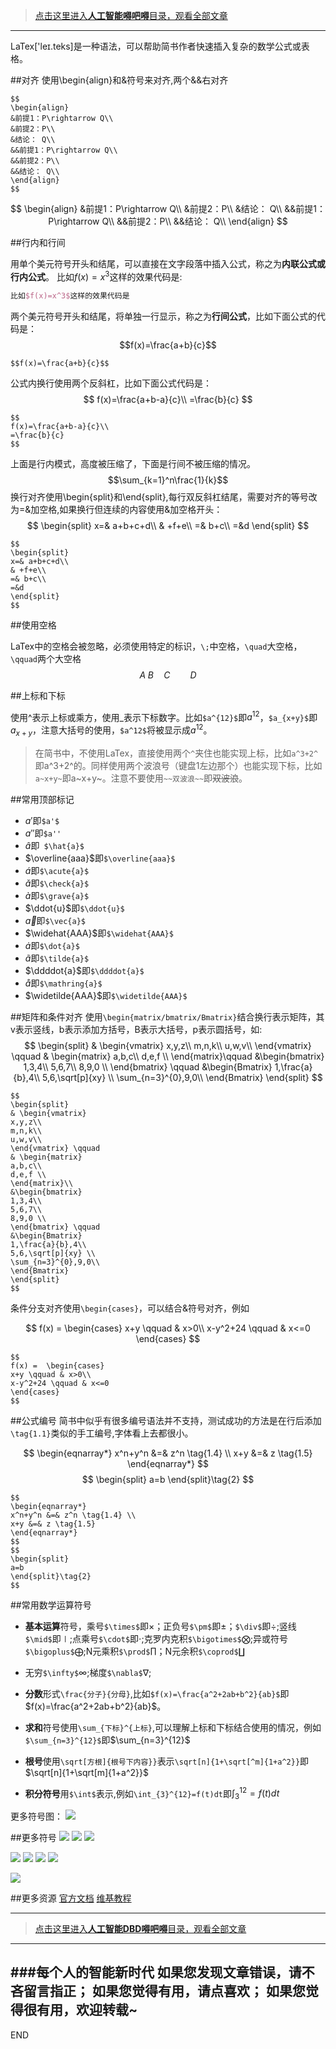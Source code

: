 >[点击这里进入**人工智能嘚吧嘚**目录，观看全部文章](https://www.jianshu.com/p/ff37dbc75edb)
---

LaTex['leɪ.teks]是一种语法，可以帮助简书作者快速插入复杂的数学公式或表格。

##对齐
使用\begin{align}和&符号来对齐,两个&&右对齐
```
$$
\begin{align}
&前提1：P\rightarrow Q\\
&前提2：P\\
&结论： Q\\
&&前提1：P\rightarrow Q\\
&&前提2：P\\
&&结论： Q\\
\end{align}
$$
```
$$
\begin{align}
&前提1：P\rightarrow Q\\
&前提2：P\\
&结论： Q\\
&&前提1：P\rightarrow Q\\
&&前提2：P\\
&&结论： Q\\
\end{align}
$$

##行内和行间

用单个美元符号开头和结尾，可以直接在文字段落中插入公式，称之为**内联公式或行内公式**。
比如$f(x)=x^3$这样的效果代码是:
```LaTex
比如$f(x)=x^3$这样的效果代码是
```
两个美元符号开头和结尾，将单独一行显示，称之为**行间公式**，比如下面公式的代码是：
$$f(x)=\frac{a+b}{c}$$
```
$$f(x)=\frac{a+b}{c}$$
```
公式内换行使用两个反斜杠，比如下面公式代码是：
$$
f(x)=\frac{a+b-a}{c}\\
=\frac{b}{c}
$$
```
$$
f(x)=\frac{a+b-a}{c}\\
=\frac{b}{c}
$$
```
上面是行内模式，高度被压缩了，下面是行间不被压缩的情况。
$$\sum_{k=1}^n\frac{1}{k}$$
换行对齐使用\begin{split}和\end{split},每行双反斜杠结尾，需要对齐的等号改为=&加空格,如果换行但连续的内容使用&加空格开头：
$$
\begin{split}
x=& a+b+c+d\\
& +f+e\\
=& b+c\\
=&d
\end{split}
$$

```
$$
\begin{split}
x=& a+b+c+d\\
& +f+e\\
=& b+c\\
=&d
\end{split}
$$
```
##使用空格

LaTex中的空格会被忽略，必须使用特定的标识，`\;`中空格，`\quad`大空格，`\qquad`两个大空格
$$
A\; B\quad C\qquad D
$$


##上标和下标

使用^表示上标或乘方，使用_表示下标数字。比如`$a^{12}$`即$a^{12}$，`$a_{x+y}$`即$a_{x+y}$，注意大括号的使用，`$a^12$`将被显示成$a^12$。
>在简书中，不使用LaTex，直接使用两个`^`夹住也能实现上标，比如`a^3+2^`即a^3+2^的。同样使用两个波浪号（键盘1左边那个）也能实现下标，比如`a~x+y~`即a~x+y~。注意不要使用`~~双波浪~~`即~~双波浪~~。

##常用顶部标记
- $a'$即`$a'$`
- $a''$即``$a''``
- $\hat{a}$即` $\hat{a}$`
- $\overline{aaa}$即`$\overline{aaa}$`
- $\acute{a}$即`$\acute{a}$`
- $\check{a}$即`$\check{a}$`
- $\grave{a}$即`$\grave{a}$`
- $\ddot{u}$即`$\ddot{u}$`
- $\vec{a}$即`$\vec{a}$`
- $\widehat{AAA}$即`$\widehat{AAA}$`
- $\dot{a}$即`$\dot{a}$`
- $\tilde{a}$即`$\tilde{a}$`
- $\ddddot{a}$即`$\ddddot{a}$`
- $\mathring{a}$即`$\mathring{a}$`
- $\widetilde{AAA}$即`$\widetilde{AAA}$`

##矩阵和条件对齐
使用`\begin{matrix/bmatrix/Bmatrix}`结合换行表示矩阵，其v表示竖线，b表示添加方括号，B表示大括号，p表示圆括号，如:
$$
\begin{split}
& \begin{vmatrix}
x,y,z\\
m,n,k\\
u,w,v\\
\end{vmatrix} \qquad
& \begin{matrix}
a,b,c\\
d,e,f \\
\end{matrix}\qquad
&\begin{bmatrix}
1,3,4\\
5,6,7\\
8,9,0 \\
\end{bmatrix} \qquad
&\begin{Bmatrix}
1,\frac{a}{b},4\\
5,6,\sqrt[p]{xy} \\
\sum_{n=3}^{0},9,0\\
\end{Bmatrix}
\end{split}
$$

```
$$
\begin{split}
& \begin{vmatrix}
x,y,z\\
m,n,k\\
u,w,v\\
\end{vmatrix} \qquad
& \begin{matrix}
a,b,c\\
d,e,f \\
\end{matrix}\\
&\begin{bmatrix}
1,3,4\\
5,6,7\\
8,9,0 \\
\end{bmatrix} \qquad
&\begin{Bmatrix}
1,\frac{a}{b},4\\
5,6,\sqrt[p]{xy} \\
\sum_{n=3}^{0},9,0\\
\end{Bmatrix}
\end{split}
$$
```
条件分支对齐使用`\begin{cases}`，可以结合&符号对齐，例如

$$
f(x) =  \begin{cases}
x+y \qquad & x>0\\
x-y^2+24 \qquad & x<=0
\end{cases}
$$

```
$$
f(x) =  \begin{cases}
x+y \qquad & x>0\\
x-y^2+24 \qquad & x<=0
\end{cases}
$$
```

##公式编号
简书中似乎有很多编号语法并不支持，测试成功的方法是在行后添加`\tag{1.1}`类似的手工编号,字体看上去都很小。

$$
\begin{eqnarray*}
x^n+y^n &=& z^n \tag{1.4} \\
x+y &=& z \tag{1.5}
\end{eqnarray*}
$$
$$
\begin{split}
a=b
\end{split}\tag{2}
$$
```
$$
\begin{eqnarray*}
x^n+y^n &=& z^n \tag{1.4} \\
x+y &=& z \tag{1.5}
\end{eqnarray*}
$$
$$
\begin{split}
a=b
\end{split}\tag{2}
$$
```


##常用数学运算符号

- **基本运算**符号，乘号`$\times$`即$\times$；正负号`$\pm$`即$\pm$；`$\div$`即$\div$;竖线`$\mid$`即$\mid$;点乘号`$\cdot$`即$\cdot$;克罗内克积`$\bigotimes$`$\bigotimes$;异或符号`$\bigoplus$`$\bigoplus$;N元乘积`$\prod$`$\prod$；N元余积`$\coprod$`$\coprod$

- 无穷`$\infty$`$\infty$;梯度`$\nabla$`$\nabla$;

- **分数**形式`\frac{分子}{分母}`,比如`$f(x)=\frac{a^2+2ab+b^2}{ab}$`即$f(x)=\frac{a^2+2ab+b^2}{ab}$。

- **求和**符号使用`\sum_{下标}^{上标}`,可以理解上标和下标结合使用的情况，例如`$\sum_{n=3}^{12}$`即$\sum_{n=3}^{12}$

- **根号**使用`\sqrt[方根]{根号下内容}}`表示`\sqrt[n]{1+\sqrt[^m]{1+a^2}}`即$\sqrt[n]{1+\sqrt[m]{1+a^2}}$

- **积分符号**用`$\int$`表示,例如`\int_{3}^{12}=f(t)dt`即$\int_{3}^{12}=f(t)dt$

更多符号图：
![](imgs/4324074-d9f56d5189686d82.jpg?imageMogr2/auto-orient/strip%7CimageView2/2/w/1240)



##更多符号
![](imgs/4324074-61a1907796d015eb.png?imageMogr2/auto-orient/strip%7CimageView2/2/w/1240)
![](imgs/4324074-565e60672e9e3113.png?imageMogr2/auto-orient/strip%7CimageView2/2/w/1240)
![](imgs/4324074-c3973ea91db27768.png?imageMogr2/auto-orient/strip%7CimageView2/2/w/1240)

![](imgs/4324074-62c490a213610b8d.png?imageMogr2/auto-orient/strip%7CimageView2/2/w/1240)
![](imgs/4324074-2a58950ae0d385b1.png?imageMogr2/auto-orient/strip%7CimageView2/2/w/1240)
![](imgs/4324074-e204550d412db4ef.png?imageMogr2/auto-orient/strip%7CimageView2/2/w/1240)
![](imgs/4324074-902b9e8fc5105943.png?imageMogr2/auto-orient/strip%7CimageView2/2/w/1240)

![](imgs/4324074-fb33fc7fbfbdddcd.png?imageMogr2/auto-orient/strip%7CimageView2/2/w/1240)





##更多资源
[官方文档](https://www.latex-project.org/help/documentation/)
[维基教程](https://zh.wikibooks.org/wiki/LaTeX)

---
>[点击这里进入**人工智能DBD嘚吧嘚**目录，观看全部文章](https://www.jianshu.com/p/ff37dbc75edb)
---
###每个人的智能新时代
如果您发现文章错误，请不吝留言指正；
如果您觉得有用，请点喜欢；
如果您觉得很有用，欢迎转载~
---
END